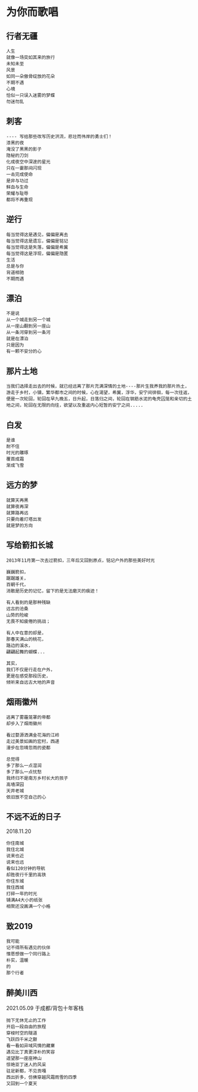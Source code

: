 # 为你而歌唱

## 行者无疆 
```
人生
就像一场突如其来的旅行
未知未至
风景
如同一朵傲骨绽放的花朵
不期不遇
心境
恰似一只误入迷雾的梦蝶
勿迷勿乱
```

## 刺客
```
---- 写给那些改写历史洪流，悲壮而伟岸的勇士们！
漆黑的夜
淹没了黑黑的影子
隐秘的刀剑
化成夜空中深邃的星光
只在一霎那间闪现
一击完成使命
是非与功过
鲜血与生命
荣耀与耻辱
都将不再重现
```

## 逆行
```
每当觉得这是遇见，偏偏是离去
每当觉得这是遗忘，偏偏是铭记
每当觉得这是失落，偏偏是希冀
每当觉得这是浮现，偏偏是隐匿
生活
总是与你
背道相驰
不期而遇
```

## 漂泊
```
不是说
从一个城走到另一个城
从一座山翻到另一座山
从一条河穿到另一条河
就是在漂泊
只是因为
有一颗不安分的心
```

## 那片土地

```
当我们选择走出去的时候，就已经远离了那片充满深情的土地----那片生我养我的那片热土，游走于乡村，小镇，繁华都市之间的时候，心在渴望，希冀，浮华，安宁间徘徊，每一次往返，便是一次轮回，轮回在早九晚五，日升起，日落归之间，轮回在钢筋水泥的龟壳囚笼和亲切的土地之间，轮回在无限的向往，欲望以及重返内心短暂的安宁之间.....
```

## 白发

```
是谁
耐不住
时光的雕琢
覆首成霜
渐成飞雪
```

## 远方的梦

```
就算天再黑
就算夜再深
就算路再远 
只要向着灯塔出发
就是梦的方向
```

## 写给箭扣长城

```
2013年11月第一次去过箭扣，三年后又回到原点，铭记户外的那些美好时光

巍巍箭扣，
踞踞雄关，
百朝千代，
消散是历史的记忆，留下的是无法磨灭的痕迹！

有人看到的是那种残缺
远古的沧桑
山势的险峻
无畏不知疲倦的挑战；

有人中在意的却是，
那春天满山的桃花，
路边的溪水，
翩翩起舞的蝴蝶...

其实，
我们不仅是行走在户外，
更是在感受那段历史，
倾听来自远古大地的声音
```

## 烟雨徽州

```
逃离了雾霾笼罩的帝都
却步入了烟雨徽州

看过婺源洒满金花海的江岭
走过美景如画的宏村，西递
漫步在忽晴忽雨的瓷都

总觉得
多了那么一点湿润
多了那么一点忧愁
我终归不是南方乡村长大的孩子
高墙深园
天井老城
依旧放不空自己的心
```

## 不远不近的日子  

2018.11.20

```
你住南城
我住北城
说来也近
说来也远
看似120分钟的导航
却胜夜行千里的高铁
你住东城
我住西城
打碎一年的时光
铺满A4大小的纸张
相聚还没画满一个小格
```

## 致2019

```
我可能
记不得所有遇见的伙伴
惟愿想做一个同行路上
朴实，温暖
的
那个行者
```

## 醉美川西

2021.05.09 于成都/背包十年客栈
```
抛下无休无止的工作
开启一段自由的旅程
穿梭时空的隧道
飞跃四千米之巅
看一看如异域风情的藏寨
遇见比丁真更淳朴的笑容
遥望那一座座神山
惊艳亚丁迷人的风采
驻足新都，不见贡嘎
西出折多，仿佛穿越风霜雨雪的四季
又回到一个夏天
```
